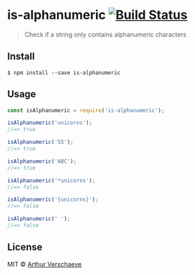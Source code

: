 # is-alphanumeric [![Build Status](https://travis-ci.org/arthurvr/is-alphanumeric.svg?branch=master)](https://travis-ci.org/arthurvr/is-alphanumeric)

> Check if a string only contains alphanumeric characters


## Install

```
$ npm install --save is-alphanumeric
```


## Usage

```js
const isAlphanumeric = require('is-alphanumeric');

isAlphanumeric('unicorns');
//=> true

isAlphanumeric('55');
//=> true

isAlphanumeric('ABC');
//=> true

isAlphanumeric('*unicorns');
//=> false

isAlphanumeric('{unicorns}');
//=> false

isAlphanumeric(' ');
//=> false
```


## License

MIT © [Arthur Verschaeve](http://arthurverschaeve.be)
